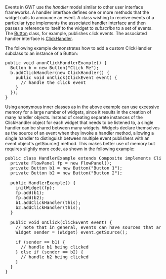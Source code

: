 <p>Events in GWT use the <i>handler</i> model similar to other user interface frameworks. A handler interface defines one or more methods that the widget calls to announce an
event. A class wishing to receive events of a particular type implements the associated handler interface and then passes a reference to itself to the widget to <i>subscribe</i>
to a set of events. The <a href="/javadoc/latest/com/google/gwt/user/client/ui/Button.html">Button</a> class, for example,
publishes click events. The associated handler interface is <a href="/javadoc/latest/com/google/gwt/event/dom/client/ClickHandler.html">ClickHandler</a>.</p>

<p>The following example demonstrates how to add a custom ClickHandler subclass to an instance of a Button:</p>

<pre class="prettyprint">
public void anonClickHandlerExample() {
  Button b = new Button(&quot;Click Me&quot;);
  b.addClickHandler(new ClickHandler() {
    public void onClick(ClickEvent event) {
      // handle the click event
    }
  });
}
</pre>

<p>Using anonymous inner classes as in the above example can use excessive memory for a large number of widgets, since it results in the creation of many handler objects. Instead
of creating separate instances of the ClickHandler object for each widget that needs to be listened to, a single handler can be shared between many widgets. Widgets declare
themselves as the source of an event when they invoke a handler method, allowing a single handler to distinguish between multiple event publishers with an event object's
getSource() method. This makes better use of memory but requires slightly more code, as shown in the following example:</p>

<pre class="prettyprint">
public class HandlerExample extends Composite implements ClickHandler {
  private FlowPanel fp = new FlowPanel();
  private Button b1 = new Button(&quot;Button 1&quot;);
  private Button b2 = new Button(&quot;Button 2&quot;);

  public HandlerExample() {
    initWidget(fp);
    fp.add(b1);
    fp.add(b2);
    b1.addClickHandler(this);
    b2.addClickHandler(this);
  }

  public void onClick(ClickEvent event) {
    // note that in general, events can have sources that are not Widgets.
    Widget sender = (Widget) event.getSource();

    if (sender == b1) {
      // handle b1 being clicked
    } else if (sender == b2) {
      // handle b2 being clicked
    }
  }
}
</pre>